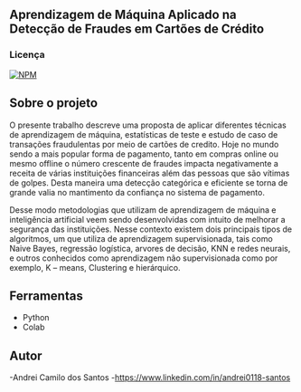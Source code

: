 ## Aprendizagem de Máquina Aplicado na Detecção de Fraudes em Cartões de Crédito

### Licença  
[![NPM](https://img.shields.io/npm/l/react)](https://github.com/andrei0118/gn-vendas/blob/master/LICENSE)

## Sobre o projeto

O presente trabalho descreve uma proposta de aplicar diferentes técnicas de aprendizagem de máquina, estatísticas de teste e estudo de caso de transações fraudulentas por meio de cartões de credito. Hoje no mundo sendo a mais popular forma de pagamento, tanto em compras online ou mesmo offline o número crescente de fraudes impacta negativamente a receita de várias instituições financeiras além das pessoas que são vítimas de golpes. Desta maneira uma detecção categórica e eficiente se torna de grande valia no mantimento da confiança no sistema de pagamento.

Desse modo metodologias que utilizam de aprendizagem de máquina e inteligência artificial veem sendo desenvolvidas com intuito de melhorar a segurança das instituições. Nesse contexto existem dois principais tipos de algoritmos, um que utiliza de aprendizagem supervisionada, tais como Naive Bayes, regressão logística, arvores de decisão, KNN e redes neurais, e outros conhecidos como aprendizagem não supervisionada como por exemplo, K – means, Clustering e hierárquico.

## Ferramentas

- Python
- Colab
  
## Autor

-Andrei Camilo dos Santos
-https://www.linkedin.com/in/andrei0118-santos
